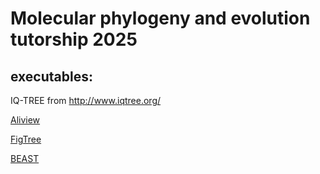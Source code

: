 # Molecular phylogeny and evolution tutorship 2025

## executables:

IQ-TREE from http://www.iqtree.org/

[Aliview](https://github.com/AliView)

[FigTree](http://tree.bio.ed.ac.uk/software/figtree/)

[BEAST](tree.bio.ed.ac.uk/software/beast/)


